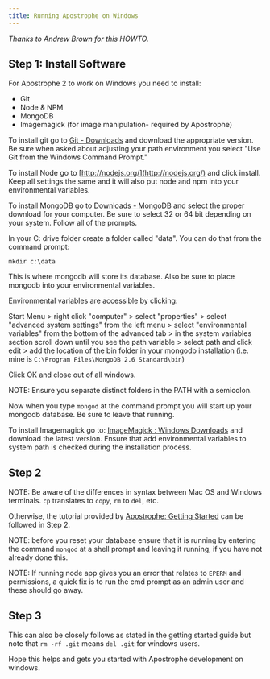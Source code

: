 ```yaml
---
title: Running Apostrophe on Windows
---
```


*Thanks to Andrew Brown for this HOWTO.*

## Step 1: Install Software

For Apostrophe 2 to work on Windows you need to install:

* Git
* Node & NPM
* MongoDB
* Imagemagick (for image manipulation- required by Apostrophe)

To install git go to [Git - Downloads](http://git-scm.com/downloads) and download the appropriate version. Be sure when asked about adjusting your path environment you select "Use Git from the Windows Command Prompt."

To install Node go to [http://nodejs.org/](http://nodejs.org/) and click install. Keep all settings the same and it will also put node and npm into your environmental variables.

To install MongoDB go to [Downloads - MongoDB](http://www.mongodb.org/downloads) and select the proper download for your computer. Be sure to select 32 or 64 bit depending on your system. Follow all of the prompts.

In your C: drive folder create a folder called "data". You can do that from the command prompt:

```
mkdir c:\data
```

This is where mongodb will store its database. Also be sure to place mongodb into your environmental variables.

Environmental variables are accessible by clicking:

Start Menu > right click "computer" > select "properties" > select "advanced system settings" from the left menu > select "environmental variables" from the bottom of the advanced tab > in the system variables section scroll down until you see the path variable > select path and click edit > add the location of the bin folder in your mongodb installation (i.e. mine is `C:\Program Files\MongoDB 2.6 Standard\bin`)

Click OK and close out of all windows.

NOTE: Ensure you separate distinct folders in the PATH with a semicolon.

Now when you type `mongod` at the command prompt you will start up your mongodb database. Be sure to leave that running.

To install Imagemagick go to: [ImageMagick : Windows Downloads](http://www.imagemagick.org/script/binary-releases.php#windows) and download the latest version. Ensure that add environmental variables to system path is checked during the installation process.

## Step 2

NOTE: Be aware of the differences in syntax between Mac OS and Windows terminals. `cp` translates to `copy`, `rm` to `del`, etc.

Otherwise, the tutorial provided by [Apostrophe: Getting Started](http://apostrophenow.org/tutorials/getting-started/getting-started.html) can be followed in Step 2.

NOTE: before you reset your database ensure that it is running by entering the command `mongod` at a shell prompt and leaving it running, if you have not already done this.

NOTE: If running node app gives you an error that relates to `EPERM` and permissions, a quick fix is to run the cmd prompt as an admin user and these should go away.

## Step 3

This can also be closely follows as stated in the getting started guide but note that `rm -rf .git` means `del .git` for windows users.

Hope this helps and gets you started with Apostrophe development on windows.
